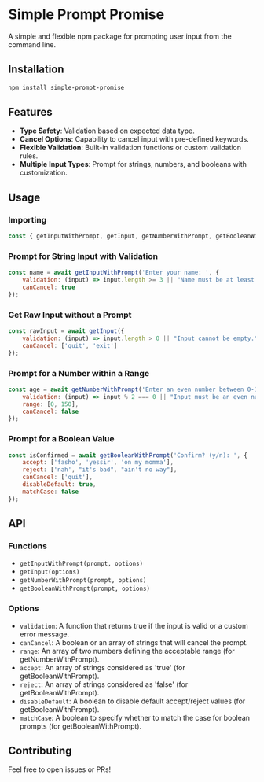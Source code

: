# Simple Prompt Promise

A simple and flexible npm package for prompting user input from the command line.

## Installation

```bash
npm install simple-prompt-promise
```

## Features

- **Type Safety**: Validation based on expected data type.
- **Cancel Options**: Capability to cancel input with pre-defined keywords.
- **Flexible Validation**: Built-in validation functions or custom validation rules.
- **Multiple Input Types**: Prompt for strings, numbers, and booleans with customization.

## Usage

### Importing

```javascript
const { getInputWithPrompt, getInput, getNumberWithPrompt, getBooleanWithPrompt } = require('simple-prompt-promise');
```

### Prompt for String Input with Validation

```javascript
const name = await getInputWithPrompt('Enter your name: ', {
    validation: (input) => input.length >= 3 || "Name must be at least 3 characters long.",
    canCancel: true
});
```

### Get Raw Input without a Prompt

```javascript
const rawInput = await getInput({
    validation: (input) => input.length > 0 || "Input cannot be empty.",
    canCancel: ['quit', 'exit']
});
```

### Prompt for a Number within a Range

```javascript
const age = await getNumberWithPrompt('Enter an even number between 0-150: ', {
    validation: (input) => input % 2 === 0 || "Input must be an even number",
    range: [0, 150],
    canCancel: false
});
```

### Prompt for a Boolean Value

```javascript
const isConfirmed = await getBooleanWithPrompt('Confirm? (y/n): ', {
    accept: ['fasho', 'yessir', 'on my momma'],
    reject: ['nah', "it's bad", "ain't no way"],
    canCancel: ['quit'],
    disableDefault: true,
    matchCase: false
});
```

## API

### Functions

- `getInputWithPrompt(prompt, options)`
- `getInput(options)`
- `getNumberWithPrompt(prompt, options)`
- `getBooleanWithPrompt(prompt, options)`

### Options

- `validation`: A function that returns true if the input is valid or a custom error message.
- `canCancel`: A boolean or an array of strings that will cancel the prompt.
- `range`: An array of two numbers defining the acceptable range (for getNumberWithPrompt).
- `accept`: An array of strings considered as 'true' (for getBooleanWithPrompt).
- `reject`: An array of strings considered as 'false' (for getBooleanWithPrompt).
- `disableDefault`: A boolean to disable default accept/reject values (for getBooleanWithPrompt).
- `matchCase`: A boolean to specify whether to match the case for boolean prompts (for getBooleanWithPrompt).

## Contributing

Feel free to open issues or PRs!
